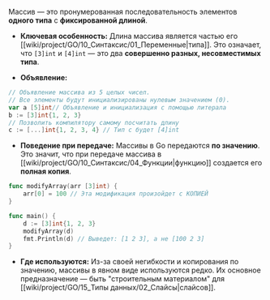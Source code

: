 Массив — это пронумерованная последовательность элементов **одного типа** с
**фиксированной длиной**.

* **Ключевая особенность:** Длина массива является частью его [[wiki/project/GO/10_Синтаксис/01_Переменные|типа]]. Это означает, что
`[3]int` и `[4]int` — это два **совершенно разных, несовместимых типа**.

* **Объявление:**
```go
// Объявление массива из 5 целых чисел.
// Все элементы будут инициализированы нулевым значением (0).
var a [5]int// Объявление и инициализация с помощью литерала
b := [3]int{1, 2, 3}
// Позволить компилятору самому посчитать длину
c := [...]int{1, 2, 3, 4} // Тип c будет [4]int
```

* **Поведение при передаче:** Массивы в Go передаются **по значению**. Это значит, что
при передаче массива в [[wiki/project/GO/10_Синтаксис/04_Функции|функцию]] создается его **полная копия**.
```go
func modifyArray(arr [3]int) {
	arr[0] = 100 // Эта модификация произойдет с КОПИЕЙ
}

func main() {
	d := [3]int{1, 2, 3}
	modifyArray(d)
	fmt.Println(d) // Выведет: [1 2 3], а не [100 2 3]
}
```

* **Где используются:** Из-за своей негибкости и копирования по значению, массивы в
явном виде используются редко. Их основное предназначение — быть "строительным
материалом" для [[wiki/project/GO/15_Типы данных/02_Слайсы|слайсов]].